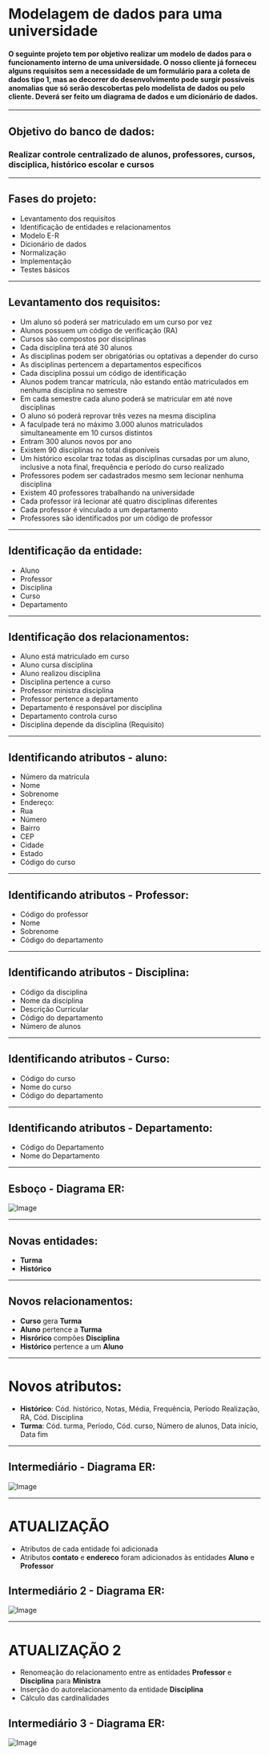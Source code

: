 # Modelagem de dados para uma universidade

#### O seguinte projeto tem por objetivo realizar um modelo de dados para o funcionamento interno de uma universidade. O nosso cliente já forneceu alguns requisitos sem a necessidade de um formulário para a coleta de dados tipo 1, mas ao decorrer do desenvolvimento pode surgir possíveis anomalias que só serão descobertas pelo modelista de dados ou pelo cliente. Deverá ser feito um diagrama de dados e um dicionário de dados. 

---

## Objetivo do banco de dados:
### Realizar controle centralizado de alunos, professores, cursos, disciplica, histórico escolar e cursos

---

## Fases do projeto:
- Levantamento dos requisitos
- Identificação de entidades e relacionamentos
- Modelo E-R
- Dicionário de dados
- Normalização
- Implementação
- Testes básicos

---

## Levantamento dos requisitos:
- Um aluno só poderá ser matriculado em um curso por vez
- Alunos possuem um código de verificação (RA)
- Cursos são compostos por disciplinas
- Cada disciplina terá até 30 alunos
- As disciplinas podem ser obrigatórias ou optativas a depender do curso
- As disciplinas pertencem a departamentos específicos
- Cada disciplina possui um código de identificação
- Alunos podem trancar matrícula, não estando então matriculados em nenhuma disciplina no semestre
- Em cada semestre cada aluno poderá se matricular em até nove disciplinas
- O aluno só poderá reprovar três vezes na mesma disciplina
- A faculpade terá no máximo 3.000 alunos matriculados simultaneamente em 10 cursos distintos
- Entram 300 alunos novos por ano
- Existem 90 disciplinas no total disponíveis
- Um histórico escolar traz todas as disciplinas cursadas por um aluno, inclusive a nota final, frequência e período do curso realizado
- Professores podem ser cadastrados mesmo sem lecionar nenhuma disciplina
- Existem 40 professores trabalhando na universidade
- Cada professor irá lecionar até quatro disciplinas diferentes
- Cada professor é vinculado a um departamento
- Professores são identificados por um código de professor

---

## Identificação da entidade:
- Aluno
- Professor
- Disciplina
- Curso
- Departamento

---

## Identificação dos relacionamentos:
- Aluno está matriculado em curso
- Aluno cursa disciplina
- Aluno realizou disciplina
- Disciplina pertence a curso
- Professor ministra disciplina
- Professor pertence a departamento
- Departamento é responsável por disciplina
- Departamento controla curso
- Disciplina depende da disciplina (Requisito)

---

## Identificando atributos - aluno:
- Número da matrícula
- Nome
- Sobrenome
- Endereço:
- Rua
- Número
- Bairro
- CEP
- Cidade
- Estado
- Código do curso 

---

## Identificando atributos - Professor:
- Código do professor
- Nome
- Sobrenome
- Código do departamento

---

## Identificando atributos - Disciplina:
- Código da disciplina
- Nome da disciplina
- Descrição Curricular
- Código do departamento
- Número de alunos

---

## Identificando atributos - Curso:
- Código do curso
- Nome do curso
- Código do departamento

---

## Identificando atributos - Departamento:
- Código do Departamento
- Nome do Departamento

---

## Esboço - Diagrama ER:
![Image](https://github.com/user-attachments/assets/c6273ee4-e595-44ba-92a1-48940d3ddfa6)

---

## Novas entidades:
- **Turma**
- **Histórico**
  
---

## Novos relacionamentos:
- **Curso** gera **Turma**
- **Aluno** pertence a **Turma**
- **Hisrórico** compões **Disciplina**
- **Histórico** pertence a um **Aluno**

---

# Novos atributos:
- **Histórico**: Cód. histórico, Notas, Média, Frequência, Período Realização, RA, Cód. Disciplina
- **Turma**: Cód. turma, Período, Cód. curso, Número de alunos, Data início, Data fim

---

## Intermediário - Diagrama ER:
![Image](https://github.com/user-attachments/assets/bdd4a711-ed99-495e-a873-a20b565eb582)

---

# ATUALIZAÇÃO
- Atributos de cada entidade foi adicionada
- Atributos **contato** e **endereco** foram adicionados às entidades **Aluno** e **Professor**

## Intermediário 2 - Diagrama ER:
![Image](https://github.com/user-attachments/assets/0b39784d-1953-4340-9193-abeff02abe6a)

---

# ATUALIZAÇÃO 2
- Renomeação do relacionamento entre as entidades **Professor** e **Disciplina** para **Ministra**
- Inserção do autorelacionamento da entidade **Disciplina**
- Cálculo das cardinalidades

## Intermediário 3 - Diagrama ER:
![Image](https://github.com/user-attachments/assets/41653704-f54f-41ea-899a-85655ef5beca)
